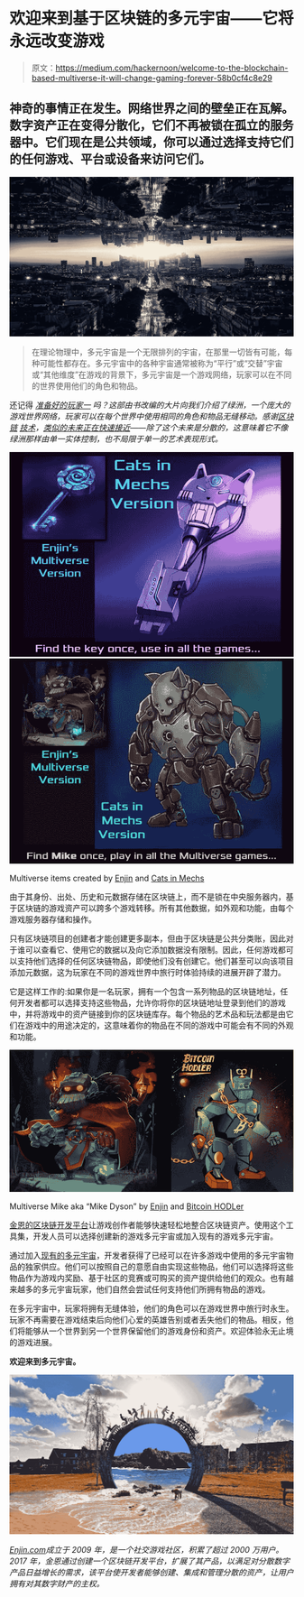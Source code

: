 # 欢迎来到基于区块链的多元宇宙——它将永远改变游戏

> 原文：<https://medium.com/hackernoon/welcome-to-the-blockchain-based-multiverse-it-will-change-gaming-forever-58b0cf4c8e29>

## 神奇的事情正在发生。网络世界之间的壁垒正在瓦解。数字资产正在变得分散化，它们不再被锁在孤立的服务器中。它们现在是公共领域，你可以通过选择支持它们的任何游戏、平台或设备来访问它们。

![](img/5a29e7bff5f583b244b29b06dfcf1ae5.png)

> 在理论物理中，多元宇宙是一个无限排列的宇宙，在那里一切皆有可能，每种可能性都存在。多元宇宙中的各种宇宙通常被称为“平行”或“交替”宇宙或“其他维度”在游戏的背景下，多元宇宙是一个游戏网络，玩家可以在不同的世界使用他们的角色和物品。

还记得 [*准备好的玩家一*](https://www.rottentomatoes.com/m/ready_player_one/) *吗？这部由书改编的大片向我们介绍了绿洲，一个庞大的游戏世界网络，玩家可以在每个世界中使用相同的角色和物品无缝移动。感谢[区块链](https://hackernoon.com/tagged/blockchain) [技术](https://hackernoon.com/tagged/technology)，[类似的未来正在快速接近](https://syfy.com/syfywire/ready-player-one-style-gaming-universe-lets-you-be-one-character-across-multiple-games)——除了这个未来是分散的，这意味着它不像绿洲那样由单一实体控制，也不局限于单一的艺术表现形式。*

![](img/a63f3ae68d1d2b01463f084abdbcf5d8.png)![](img/9670ec0a1f2b5c64d7c2d0c81a0e9e9a.png)

Multiverse items created by [Enjin](https://enj.li/about-enjin) and [Cats in Mechs](http://www.cats-in-mechs.com/)

由于其身份、出处、历史和元数据存储在区块链上，而不是锁在中央服务器内，基于区块链的游戏资产可以跨多个游戏转移。所有其他数据，如外观和功能，由每个游戏服务器存储和操作。

只有区块链项目的创建者才能创建更多副本，但由于区块链是公共分类账，因此对于谁可以查看它、使用它的数据以及向它添加数据没有限制。因此，任何游戏都可以支持他们选择的任何区块链物品，即使他们没有创建它。他们甚至可以向该项目添加元数据，这为玩家在不同的游戏世界中旅行时体验持续的进展开辟了潜力。

它是这样工作的:如果你是一名玩家，拥有一个包含一系列物品的区块链地址，任何开发者都可以选择支持这些物品，允许你将你的区块链地址登录到他们的游戏中，并将游戏中的资产链接到你的区块链库存。每个物品的艺术品和玩法都是由它们在游戏中的用途决定的，这意味着你的物品在不同的游戏中可能会有不同的外观和功能。

![](img/03afaa4f918a5fafa8099404541ef9b3.png)

Multiverse Mike aka “Mike Dyson” by [Enjin](https://enj.li/about-enjin) and [Bitcoin HODLer](https://www.bitcoin-hodler.info/)

[金恩的区块链开发平台](https://enj.li/developer-deck)让游戏创作者能够快速轻松地整合区块链资产。使用这个工具集，开发人员可以选择创建新的游戏多元宇宙或加入现有的游戏多元宇宙。

通过加入[现有的多元宇宙](https://enj.li/multiverse-deck)，开发者获得了已经可以在许多游戏中使用的多元宇宙物品的独家供应。他们可以按照自己的意愿自由实现这些物品，他们可以选择将这些物品作为游戏内奖励、基于社区的竞赛或可购买的资产提供给他们的观众。也有越来越多的多元宇宙玩家，他们自然会尝试任何支持他们所拥有物品的游戏。

在多元宇宙中，玩家将拥有无缝体验，他们的角色可以在游戏世界中旅行时永生。玩家不再需要在游戏结束后向他们心爱的英雄告别或者丢失他们的物品。相反，他们将能够从一个世界到另一个世界保留他们的游戏身份和资产。欢迎体验永无止境的游戏进展。

**欢迎来到多元宇宙。**

![](img/5cd63fb352bdf10bafa49a481234eb75.png)

*[*Enjin.com*](https://enj.li/about-enjin)*成立于 2009 年，是一个社交游戏社区，积累了超过 2000 万用户。2017 年，金恩通过创建一个区块链开发平台，扩展了其产品，以满足对分散数字产品日益增长的需求，该平台使开发者能够创建、集成和管理分散的资产，让用户拥有对其数字财产的主权。**